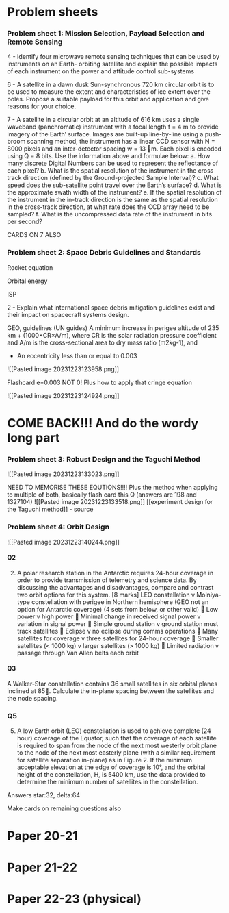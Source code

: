 
# Problem sheets

### Problem sheet 1: Mission Selection, Payload Selection and Remote Sensing

4 - Identify four microwave remote sensing techniques that can be used by instruments on an Earth-
orbiting satellite and explain the possible impacts of each instrument on the power and attitude
control sub-systems

6 - A satellite in a dawn dusk Sun-synchronous 720 km circular orbit is to be used to measure the extent
and characteristics of ice extent over the poles. Propose a suitable payload for this orbit and
application and give reasons for your choice.

7 - A satellite in a circular orbit at an altitude of 616 km uses a single waveband (panchromatic)
instrument with a focal length f = 4 m to provide imagery of the Earth’ surface. Images are built-up
line-by-line using a push-broom scanning method, the instrument has a linear CCD sensor with N =
8000 pixels and an inter-detector spacing w = 13 m. Each pixel is encoded using Q = 8 bits. Use the
information above and formulae below:
a. How many discrete Digital Numbers can be used to represent the reflectance of each pixel?
b. What is the spatial resolution of the instrument in the cross track direction (defined by the
Ground-projected Sample Interval)?
c. What speed does the sub-satellite point travel over the Earth’s surface?
d. What is the approximate swath width of the instrument?
e. If the spatial resolution of the instrument in the in-track direction is the same as the spatial
resolution in the cross-track direction, at what rate does the CCD array need to be sampled?
f. What is the uncompressed data rate of the instrument in bits per second?

CARDS ON 7 ALSO

### Problem sheet 2: Space Debris Guidelines and Standards

Rocket equation

Orbital energy

ISP

 2 - Explain what international space debris mitigation guidelines exist and their impact on spacecraft
systems design.

GEO, guidelines (UN guides) A minimum increase in perigee altitude of 235 km + (1000×CR×A/m), where CR is the solar
radiation pressure coefficient and A/m is the cross-sectional area to dry mass ratio (m2kg-1), and
- An eccentricity less than or equal to 0.003

![[Pasted image 20231223123958.png]]

Flashcard e=0.003 NOT 0!
Plus how to apply that cringe equation


![[Pasted image 20231223124924.png]]

# COME BACK!!! And do the wordy long part

### Problem sheet 3: Robust Design and the Taguchi Method
![[Pasted image 20231223133023.png]]

NEED TO MEMORISE THESE EQUTIONS!!!! Plus the method when applying to multiple of both, basically flash card this Q (answers are 198 and 1327104)
![[Pasted image 20231223133518.png]]
[[experiment design for the Taguchi method]] - source

### Problem sheet 4: Orbit Design
![[Pasted image 20231223140244.png]]

#### Q2
2. A polar research station in the Antarctic requires 24-hour coverage in order to provide transmission
of telemetry and science data. By discussing the advantages and disadvantages, compare and
contrast two orbit options for this system.
[8 marks]
LEO constellation v Molniya-type constellation with perigee in Northern hemisphere (GEO not an option for
Antarctic coverage)
(4 sets from below, or other valid)
 Low power v high power
 Minimal change in received signal power v variation in signal power
 Simple ground station v ground station must track satellites
 Eclipse v no eclipse during comms operations
 Many satellites for coverage v three satellites for 24-hour coverage
 Smaller satellites (< 1000 kg) v larger satellites (> 1000 kg)
 Limited radiation v passage through Van Allen belts each orbit

#### Q3
A Walker-Star constellation contains 36 small satellites in six orbital planes inclined at 85. Calculate
the in-plane spacing between the satellites and the node spacing.

### Q5
5. A low Earth orbit (LEO) constellation is used to achieve complete (24 hour) coverage of the Equator,
such that the coverage of each satellite is required to span from the node of the next most westerly
orbit plane to the node of the next most easterly plane (with a similar requirement for satellite
separation in-plane) as in Figure 2. If the minimum acceptable elevation at the edge of coverage is
10°, and the orbital height of the constellation, H, is 5400 km, use the data provided to determine
the minimum number of satellites in the constellation.

Answers star:32, delta:64

Make cards on remaining questions also


# Paper 20-21



# Paper 21-22


# Paper 22-23 (physical)



